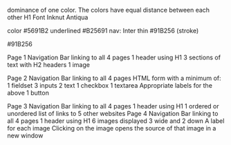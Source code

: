 dominance of one color. The colors have equal distance between each other
H1
Font Inknut Antiqua 

color #5691B2
underlined #B25691
nav: Inter thin #91B256 (stroke)

#91B256

Page 1
Navigation Bar linking to all 4 pages
1 header using H1
3 sections of text with H2 headers
1 image

Page 2
Navigation Bar linking to all 4 pages
HTML form with a minimum of:
1 fieldset
3 inputs
2 text
1 checkbox
1 textarea
Appropriate labels for the above
1 button

Page 3
Navigation Bar linking to all 4 pages
1 header using H1
1 ordered or unordered list of links to 5 other websites
Page 4
Navigation Bar linking to all 4 pages
1 header using H1
6 images displayed 3 wide and 2 down
A label for each image
Clicking on the image opens the source of that image in a new window